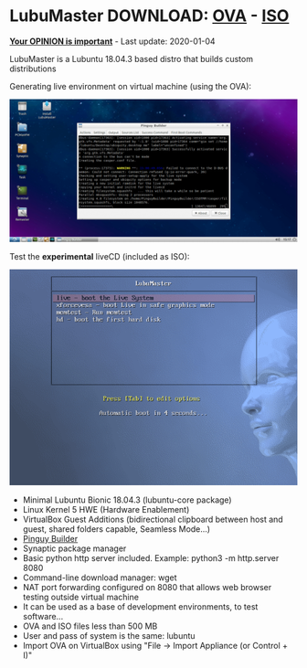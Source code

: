 # LubuMaster DOWNLOAD: [OVA](https://github.com/Virtual-Machines/LubuMaster/releases/download/latest/LubuMaster.ova) - [ISO](https://github.com/Virtual-Machines/LubuMaster/releases/download/latest/LubuMaster.iso)
[**Your OPINION is important**](https://github.com/Virtual-Machines/LubuMaster/issues/1) - Last update: 2020-01-04

LubuMaster is a Lubuntu 18.04.3 based distro that builds custom distributions

Generating live environment on virtual machine (using the OVA):

![LubuMasterBuild](https://raw.githubusercontent.com/Virtual-Machines/LubuMaster/master/LubuMasterBuild.png)


Test the **experimental** liveCD (included as ISO):

![LubuMasterLive](https://raw.githubusercontent.com/Virtual-Machines/LubuMaster/master/LubuMasterLive.png)

- Minimal Lubuntu Bionic 18.04.3 (lubuntu-core package)
- Linux Kernel 5 HWE (Hardware Enablement)
- VirtualBox Guest Additions (bidirectional clipboard between host and guest, shared folders capable, Seamless Mode...)
- [Pinguy Builder](https://pinguyos.com/2015/09/pinguy-builder-an-app-to-backupremix-buntu/)
- Synaptic package manager
- Basic python http server included. Example: python3 -m http.server 8080
- Command-line download manager: wget
- NAT port forwarding configured on 8080 that allows web browser testing outside virtual machine
- It can be used as a base of development environments, to test software...
- OVA and ISO files less than 500 MB
- User and pass of system is the same: lubuntu
- Import OVA on VirtualBox using "File -> Import Appliance (or Control + I)"
